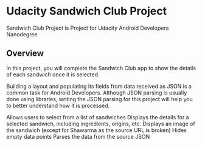 # Udacity Sandwich Club Project
Sandwich Club Project is Project for Udacity Android Developers Nanodegree

## Overview

In this project, you will complete the Sandwich Club app to show the details of each sandwich once it is selected.

Building a layout and populating its fields from data received as JSON is a common task for Android Developers. Although JSON parsing is usually done using libraries, writing the JSON parsing for this project will help you to better understand how it is processed.


Allows users to select from a list of sandwiches
Displays the details for a selected sandwich, including ingredients, origins, etc.
Displays an image of the sandwich (except for Shawarma as the source URL is broken)
Hides empty data points
Parses the data from the source JSON
